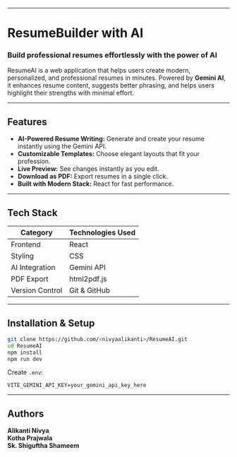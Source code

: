 

---

#  ResumeBuilder with AI

###  Build professional resumes effortlessly with the power of AI

ResumeAI is a web application that helps users create modern, personalized, and professional resumes in minutes.
Powered by **Gemini AI**, it enhances resume content, suggests better phrasing, and helps users highlight their strengths with minimal effort.

---

## Features
* **AI-Powered Resume Writing:** Generate and create your resume instantly using the Gemini API.
* **Customizable Templates:** Choose elegant layouts that fit your profession.
* **Live Preview:** See changes instantly as you edit.
* **Download as PDF:** Export resumes in a single click.
* **Built with Modern Stack:** React  for fast performance.

---



##  Tech Stack

| Category        | Technologies Used |
| --------------- | ----------------- |
| Frontend        | React             |
| Styling         | CSS               |
| AI Integration  | Gemini API        |
| PDF Export      | html2pdf.js       |
| Version Control | Git & GitHub      |

---

##  Installation & Setup

```bash
git clone https://github.com/<nivyaalikanti>/ResumeAI.git
cd ResumeAI
npm install
npm run dev
```

Create `.env`:

```
VITE_GEMINI_API_KEY=your_gemini_api_key_here
```


---


##  Authors

**Alikanti Nivya** <br>
**Kotha Prajwala** <br>
**Sk. Shiguftha Shameem** <br>